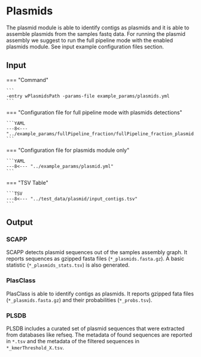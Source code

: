 # Plasmids

The plasmid module is able to identify contigs as plasmids and it is able to assemble plasmids from the samples fastq data.
For running the plasmid assembly we suggest to run the full pipeline mode with the enabled plasmids module. See input example configuration files section.

## Input

=== "Command"

    ```
    -entry wPlasmidsPath -params-file example_params/plasmids.yml
    ```

=== "Configuration file for full pipeline mode with plasmids detections"

    ```YAML
    ---8<--- "../example_params/fullPipeline_fraction/fullPipeline_fraction_plasmid.yml"
    ```

=== "Configuration file for plasmids module only"

    ```YAML
    ---8<--- "../example_params/plasmid.yml"
    ```



=== "TSV Table"

    ```TSV
    ---8<--- "../test_data/plasmid/input_contigs.tsv"
    ```

## Output

### SCAPP

SCAPP detects plasmid sequences out of the samples assembly graph.
It reports sequences as gzipped fasta files (`*_plasmids.fasta.gz`). A basic statistic (`*_plasmids_stats.tsv`)
is also generated.

### PlasClass

PlasClass is able to identify contigs as plasmids. It reports gzipped fata files (`*_plasmids.fasta.gz`)
and their probabilities (`*_probs.tsv`).

### PLSDB

PLSDB includes a curated set of plasmid sequences that were extracted from databases like refseq.
The metadata of found sequences are reported in `*.tsv` and the metadata of the filtered sequences in `*_kmerThreshold_X.tsv`.


